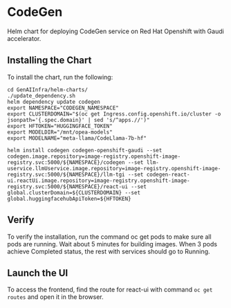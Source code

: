 # CodeGen

Helm chart for deploying CodeGen service on Red Hat Openshift with Gaudi accelerator.

## Installing the Chart

To install the chart, run the following:

```console
cd GenAIInfra/helm-charts/
./update_dependency.sh
helm dependency update codegen
export NAMESPACE="CODEGEN_NAMESPACE"
export CLUSTERDOMAIN="$(oc get Ingress.config.openshift.io/cluster -o jsonpath='{.spec.domain}' | sed 's/^apps.//')"
export HFTOKEN="HUGGINGFACE_TOKEN"
export MODELDIR="/mnt/opea-models"
export MODELNAME="meta-llama/CodeLlama-7b-hf"

helm install codegen codegen-openshift-gaudi --set codegen.image.repository=image-registry.openshift-image-registry.svc:5000/${NAMESPACE}/codegen --set llm-uservice.llmUservice.image.repository=image-registry.openshift-image-registry.svc:5000/${NAMESPACE}/llm-tgi --set codegen-react-ui.reactUi.image.repository=image-registry.openshift-image-registry.svc:5000/${NAMESPACE}/react-ui --set global.clusterDomain=${CLUSTERDOMAIN} --set global.huggingfacehubApiToken=${HFTOKEN}
```

## Verify

To verify the installation, run the command oc get pods to make sure all pods are running. Wait about 5 minutes for building images. When 3 pods achieve Completed status, the rest with services should go to Running.

## Launch the UI

To access the frontend, find the route for react-ui with command `oc get routes` and open it in the browser.